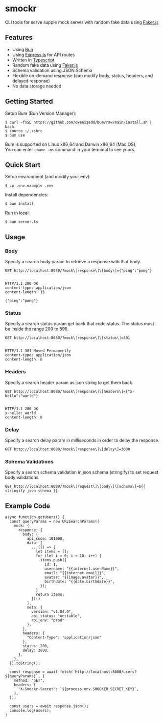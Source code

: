 # smockr

CLI tools for serve supple mock server with random fake data using <a href="https://github.com/faker-js/faker">Faker.js</a>

## Features

 * Using [Bun](https://github.com/oven-sh/bun)
 * Using [Express.js](https://github.com/expressjs/express) for API routes
 * Written in [Typescript](https://github.com/microsoft/TypeScript)
 * Random fake data using [Faker.js](https://github.com/faker-js/faker)
 * Schema validation using JSON Schema
 * Flexible on-demand response (can modify body, status, headers, and delayed response)
 * No data storage needed

## Getting Started

Setup Bum (Bun Version Manager):

```
$ curl -fsSL https://github.com/owenizedd/bum/raw/main/install.sh | bash
$ source ~/.zshrc
$ bum use
```
Bum is supported on Linux x86_64 and Darwin x86_64 (Mac OS),<br/>
You can enter `uname -ms` command in your terminal to see yours.

## Quick Start

Setup environment (and modify your env):

```
$ cp .env.example .env
```

Install dependencies:

```
$ bun install
```

Run in local:

```
$ bun server.ts
```

## Usage

### Body

Specify a search body param to retrieve a response with that body.

```http
GET http://localhost:8080/?mock\[response\]\[body\]={"ping":"pong"}


HTTP/1.1 200 OK
content-type: application/json
content-length: 15

{"ping":"pong"}
```

### Status

Specify a search status param get back that code status. The status must be
inside the range 200 to 599.

```http
GET http://localhost:8080/?mock\[response\]\[status\]=301


HTTP/1.1 301 Moved Permanently
content-type: application/json
content-length: 0
```

### Headers

Specify a search header param as json string to get them back.

```http
GET http://localhost:8080/?mock\[response\]\[headers\]={"x-hello":"world"}


HTTP/1.1 200 OK
x-hello: world
content-length: 0
```

### Delay

Specify a search delay param in milliseconds in order to delay the response.

```http
GET http://localhost:8080/?mock\[response\]\[delay\]=3000
```

### Schema Validations

Specify a search schema validation in json schema (stringify) to set request body validations.

```http
GET http://localhost:8080/?mock\[request\]\[body\]\[schema\]=${{ stringify json schema }}
```

## Example Code

```
async function getUsers() {
  const queryParams = new URLSearchParams({
    mock: {
      response: {
        body: {
          api_code: 101000,
          data: [
            ...(() => {
              let items = [];
              for (let i = 0; i < 10; i++) {
                items.push({
                  id: 1,
                  username: "{{internet.userName}}",
                  email: "{{internet.email}}",
                  avatar: "{{image.avatar}}",
                  birthdate: "{{date.birthdate}}",
                });
              }
              return items;
            })()
          ],
          meta: {
            version: "v1.84.0",
            api_status: "unstable",
            api_env: "prod"
          },
        },
        headers: {
          "Content-Type": "application/json"
        },
        status: 200,
        delay: 3000,
      },
    },
  }).toString();

  const response = await fetch(`http://localhost:8080/users?${queryParams}`, {
    method: "GET",
    headers: {
      "X-Smockr-Secret": `${process.env.SMOCKER_SECRET_KEY}`,
    },
  });
  
  const users = await response.json();
  console.log(users);
}
```
